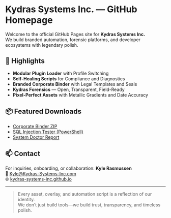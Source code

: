 # Kydras Systems Inc. — GitHub Homepage

Welcome to the official GitHub Pages site for **Kydras Systems Inc.**  
We build branded automation, forensic platforms, and developer ecosystems with legendary polish.

## 🚀 Highlights

- **Modular Plugin Loader** with Profile Switching
- **Self-Healing Scripts** for Compliance and Diagnostics
- **Branded Corporate Binder** with Legal Templates and Seals
- **Kydras Forensics** — Open, Transparent, Field-Ready
- **Pixel-Perfect Assets** with Metallic Gradients and Date Accuracy

## 📦 Featured Downloads

- [Corporate Binder ZIP](binder/Kydras-Corporate-Binder.zip)
- [SQL Injection Tester (PowerShell)](scripts/sql-injection-tester.ps1)
- [System Doctor Report](scripts/kydras-doctor.ps1)

## 📫 Contact

For inquiries, onboarding, or collaboration:
**Kyle Rasmussen**  
📧 Kyle@Kydras-Systems-Inc.com  
🌐 [kydras-systems-inc.github.io](https://kydras-systems-inc.github.io)

---

> Every asset, overlay, and automation script is a reflection of our identity.  
> We don’t just build tools—we build trust, transparency, and timeless polish.
